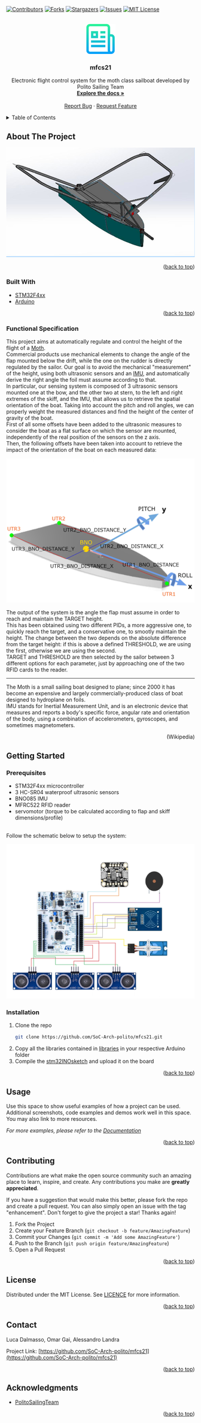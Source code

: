 <div id="top"></div>
<!--
*** Thanks for checking out the Best-README-Template. If you have a suggestion
*** that would make this better, please fork the repo and create a pull request
*** or simply open an issue with the tag "enhancement".
*** Don't forget to give the project a star!
*** Thanks again! Now go create something AMAZING! :D
-->



<!-- PROJECT SHIELDS -->
<!--
*** I'm using markdown "reference style" links for readability.
*** Reference links are enclosed in brackets [ ] instead of parentheses ( ).
*** See the bottom of this document for the declaration of the reference variables
*** for contributors-url, forks-url, etc. This is an optional, concise syntax you may use.
*** https://www.markdownguide.org/basic-syntax/#reference-style-links
-->
[![Contributors][contributors-shield]][contributors-url]
[![Forks][forks-shield]][forks-url]
[![Stargazers][stars-shield]][stars-url]
[![Issues][issues-shield]][issues-url]
[![MIT License][license-shield]][license-url]



<!-- PROJECT LOGO -->
<br />
<div align="center">
  <a href="https://github.com/SoC-Arch-polito/mfcs21">
    <img src="images/logo.png" alt="Logo" width="80" height="80">
  </a>

<h3 align="center">mfcs21</h3>

  <p align="center">
    Electronic flight control system for the moth class sailboat developed by Polito Sailing Team
    <br />
    <a href="https://github.com/SoC-Arch-polito/mfcs21"><strong>Explore the docs »</strong></a>
    <br />
    <br />
    <a href="https://github.com/SoC-Arch-polito/mfcs21/issues">Report Bug</a>
    ·
    <a href="https://github.com/SoC-Arch-polito/mfcs21/issues">Request Feature</a>
  </p>
</div>



<!-- TABLE OF CONTENTS -->
<details>
  <summary>Table of Contents</summary>
  <ol>
    <li>
      <a href="#about-the-project">About The Project</a>
      <ul>
        <li><a href="#built-with">Built With</a></li>
      </ul>
    </li>
    <li>
      <a href="#getting-started">Getting Started</a>
      <ul>
        <li><a href="#prerequisites">Prerequisites</a></li>
        <li><a href="#installation">Installation</a></li>
      </ul>
    </li>
    <li><a href="#usage">Usage</a></li>
    <li><a href="#roadmap">Roadmap</a></li>
    <li><a href="#contributing">Contributing</a></li>
    <li><a href="#license">License</a></li>
    <li><a href="#contact">Contact</a></li>
    <li><a href="#acknowledgments">Acknowledgments</a></li>
  </ol>
</details>



<!-- ABOUT THE PROJECT -->
## About The Project

[![Product Name Screen Shot][product-screenshot]](https://example.com)

<p align="right">(<a href="#top">back to top</a>)</p>



### Built With

* [STM32F4xx](https://www.st.com/en/microcontrollers-microprocessors/stm32f4-series.html)
* [Arduino](https://www.arduino.cc/)

<p align="right">(<a href="#top">back to top</a>)</p>


### Functional Specification

This project aims at automatically regulate and control the height of the flight of a <a href="#moth">Moth</a>.<br>
Commercial products use mechanical elements to change the angle of the flap mounted below the drift, while the one on the rudder is directly regulated by the sailor. Our goal is to avoid the mechanical "measurement" of the height, using both ultrasonic sensors and an <a href="imu">IMU</a>, and automatically derive the right angle the foil must assume according to that.<br>
In particular, our sensing system is composed of 3 ultrasonic sensors mounted one at the bow, and the other two at stern, to the left and right extremes of the skiff, and the IMU, that allows us to retrieve the spatial orientation of the boat. Taking into account the pitch and roll angles, we can properly weight the measured distances and find the height of the center of gravity of the boat.<br>
First of all some offsets have been added to the ultrasonic measures to consider the boat as a flat surface on which the sensor are mounted, independently of the real position of the sensors on the z axis.<br>
Then, the following offsets have been taken into account to retrieve the impact of the orientation of the boat on each measured data:

![Offset explanation](images/boatScheme.jpg)

The output of the system is the angle the flap must assume in order to reach and maintain the TARGET height.<br>
This has been obtained using two different PIDs, a more aggressive one, to quickly reach the target, and a conservative one, to smootly maintain the height.
The change between the two depends on the absolute difference from the target height: if this is above a defined THRESHOLD, we are using the first, otherwise we are using the second.<br>
TARGET and THRESHOLD are then selected by the sailor between 3 different options for each parameter, just by approaching one of the two RFID cards to the reader.

<hr>
<div id="moth">The Moth is a small sailing boat designed to plane; since 2000 it has become an expensive and largely commercially-produced class of boat designed to hydroplane on foils.</div>
<div id="imu">IMU stands for Inertial Measurement Unit, and is an electronic device that measures and reports a body's specific force, angular rate and orientation of the body, using a combination of accelerometers, gyroscopes, and sometimes magnetometers.</div>
<p align="right">(Wikipedia)</p>

<!-- GETTING STARTED -->
## Getting Started

### Prerequisites

*	STM32F4xx microcontroller
*	3 HC-SR04 waterproof ultrasonic sensors
*	BNO085 IMU
*	MFRC522 RFID reader
*	servomotor (torque to be calculated according to flap and skiff dimensions/profile)
<br>
Follow the schematic below to setup the system:
<br>

![schematic](images/schematic.jpg)

### Installation

1. Clone the repo
   ```sh
   git clone https://github.com/SoC-Arch-polito/mfcs21.git
   ```
2. Copy all the libraries contained in <a href="libraries">libraries</a> in your respective Arduino folder
3. Compile the <a href="src/stm32INOsketch/stm32INOsketch.ino">stm32INOsketch</a> and upload it on the board

<p align="right">(<a href="#top">back to top</a>)</p>



<!-- USAGE EXAMPLES -->
## Usage

Use this space to show useful examples of how a project can be used. Additional screenshots, code examples and demos work well in this space. You may also link to more resources.

_For more examples, please refer to the [Documentation](https://example.com)_

<p align="right">(<a href="#top">back to top</a>)</p>

<!-- CONTRIBUTING -->
## Contributing

Contributions are what make the open source community such an amazing place to learn, inspire, and create. Any contributions you make are **greatly appreciated**.

If you have a suggestion that would make this better, please fork the repo and create a pull request. You can also simply open an issue with the tag "enhancement".
Don't forget to give the project a star! Thanks again!

1. Fork the Project
2. Create your Feature Branch (`git checkout -b feature/AmazingFeature`)
3. Commit your Changes (`git commit -m 'Add some AmazingFeature'`)
4. Push to the Branch (`git push origin feature/AmazingFeature`)
5. Open a Pull Request

<p align="right">(<a href="#top">back to top</a>)</p>



<!-- LICENSE -->
## License

Distributed under the MIT License. See [LICENCE](LICENCE.txt) for more information.

<p align="right">(<a href="#top">back to top</a>)</p>



<!-- CONTACT -->
## Contact

Luca Dalmasso, Omar Gai, Alessandro Landra

Project Link: [https://github.com/SoC-Arch-polito/mfcs21](https://github.com/SoC-Arch-polito/mfcs21)

<p align="right">(<a href="#top">back to top</a>)</p>



<!-- ACKNOWLEDGMENTS -->
## Acknowledgments

* [PolitoSailingTeam](https://areeweb.polito.it/politosailingteam/)

<p align="right">(<a href="#top">back to top</a>)</p>



<!-- MARKDOWN LINKS & IMAGES -->
<!-- https://www.markdownguide.org/basic-syntax/#reference-style-links -->
[contributors-shield]: https://img.shields.io/github/contributors/SoC-Arch-polito/mfcs21.svg?style=for-the-badge
[contributors-url]: https://github.com/SoC-Arch-polito/mfcs21/graphs/contributors
[forks-shield]: https://img.shields.io/github/forks/SoC-Arch-polito/mfcs21.svg?style=for-the-badge
[forks-url]: https://github.com/SoC-Arch-polito/mfcs21/network/members
[stars-shield]: https://img.shields.io/github/stars/SoC-Arch-polito/mfcs21.svg?style=for-the-badge
[stars-url]: https://github.com/SoC-Arch-polito/mfcs21/stargazers
[issues-shield]: https://img.shields.io/github/issues/SoC-Arch-polito/mfcs21.svg?style=for-the-badge
[issues-url]: https://github.com/SoC-Arch-polito/mfcs21/issues
[license-shield]: https://img.shields.io/github/license/SoC-Arch-polito/mfcs21.svg?style=for-the-badge
[license-url]: https://github.com/SoC-Arch-polito/mfcs21/blob/master/LICENSE.txt
[product-screenshot]: images/frontView.jpeg